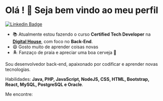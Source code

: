 <!--
- 🔭 I’m currently working on ...
- 🌱 I’m currently learning ...
- 👯 I’m looking to collaborate on ...
- 🤔 I’m looking for help with ...
- 💬 Ask me about ...
- 📫 How to reach me: ...
- 😄 Pronouns: ...
- ⚡ Fun fact: ...
-->


# Olá ! 👋 Seja bem vindo ao meu perfil

[![Linkedin Badge](https://img.shields.io/badge/-LinkedIn-blue?style=flatsquare&logo=Linkein&logoColor=white&link=https://www.linkedin.com/in/anderson-silva-418b2762/)](https://www.linkedin.com/in/anderson-silva-418b2762/)

- 📚 Atualmente estou fazendo o curso **Certified Tech Developer** na [**Digital House**](https://www.digitalhouse.com/br), com foco no **Back-End**.
- 😄 Gosto muito de aprender coisas novas
- 🏝️ Fanzaço de praia e apreciar uma boa cerveja 🍺

Sou desenvolvedor back-end, apaixonado por codificar e aprender novas tecnologias.

Habilidades: **Java, PHP, JavaScript, NodeJS, CSS, HTML, Bootstrap, React, MySQL, PostgreSQL e Oracle**.

Me encontre:
